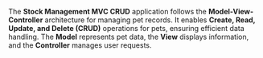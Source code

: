 The **Stock Management MVC CRUD** application follows the **Model-View-Controller** architecture for managing pet records. It enables **Create, Read, Update, and Delete (CRUD)** operations for pets, ensuring efficient data handling. The **Model** represents pet data, the **View** displays information, and the **Controller** manages user requests.
